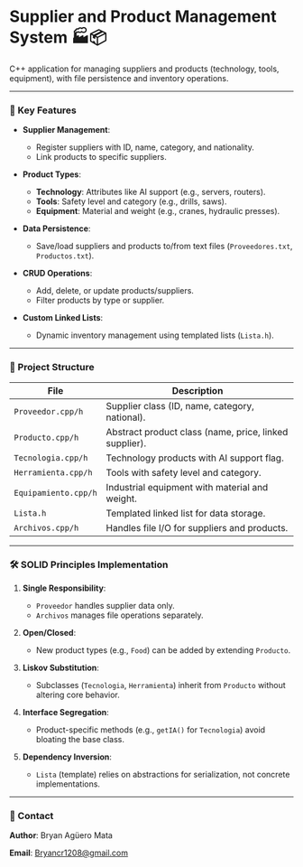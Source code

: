 # Supplier and Product Management System 🏭📦  

C++ application for managing suppliers and products (technology, tools, equipment), with file persistence and inventory operations.  

---

### 🌟 Key Features  
- **Supplier Management**:  
  - Register suppliers with ID, name, category, and nationality.  
  - Link products to specific suppliers.  

- **Product Types**:  
  - **Technology**: Attributes like AI support (e.g., servers, routers).  
  - **Tools**: Safety level and category (e.g., drills, saws).  
  - **Equipment**: Material and weight (e.g., cranes, hydraulic presses).  

- **Data Persistence**:  
  - Save/load suppliers and products to/from text files (`Proveedores.txt`, `Productos.txt`).  

- **CRUD Operations**:  
  - Add, delete, or update products/suppliers.  
  - Filter products by type or supplier.  

- **Custom Linked Lists**:  
  - Dynamic inventory management using templated lists (`Lista.h`).  

---

### 📂 Project Structure  
| File                  | Description                                  |  
|-----------------------|----------------------------------------------|  
| `Proveedor.cpp/h`     | Supplier class (ID, name, category, national). |  
| `Producto.cpp/h`      | Abstract product class (name, price, linked supplier). |  
| `Tecnologia.cpp/h`    | Technology products with AI support flag.     |  
| `Herramienta.cpp/h`   | Tools with safety level and category.         |  
| `Equipamiento.cpp/h`  | Industrial equipment with material and weight.|  
| `Lista.h`             | Templated linked list for data storage.       |  
| `Archivos.cpp/h`      | Handles file I/O for suppliers and products.  |  

---

### 🛠️ SOLID Principles Implementation  
1. **Single Responsibility**:  
   - `Proveedor` handles supplier data only.  
   - `Archivos` manages file operations separately.  

2. **Open/Closed**:  
   - New product types (e.g., `Food`) can be added by extending `Producto`.  

3. **Liskov Substitution**:  
   - Subclasses (`Tecnologia`, `Herramienta`) inherit from `Producto` without altering core behavior.  

4. **Interface Segregation**:  
   - Product-specific methods (e.g., `getIA()` for `Tecnologia`) avoid bloating the base class.  

5. **Dependency Inversion**:  
   - `Lista` (template) relies on abstractions for serialization, not concrete implementations.  

---

### 📧 Contact  
**Author**: Bryan Agüero Mata

**Email**: [Bryancr1208@gmail.com](mailto:Bryancr1208@gmail.com )  

